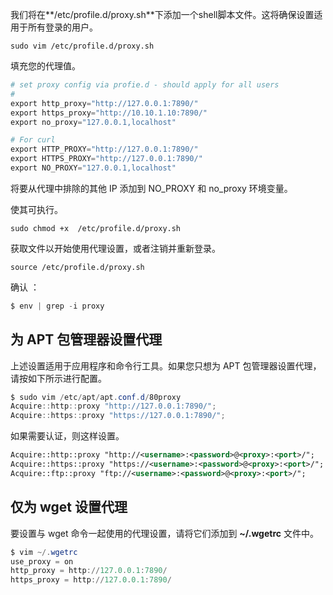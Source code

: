 我们将在**/etc/profile.d/proxy.sh**下添加一个shell脚本文件。这将确保设置适用于所有登录的用户。

```undefined
sudo vim /etc/profile.d/proxy.sh
```

填充您的代理值。

```powershell
# set proxy config via profie.d - should apply for all users
# 
export http_proxy="http://127.0.0.1:7890/"
export https_proxy="http://10.10.1.10:7890/"
export no_proxy="127.0.0.1,localhost"

# For curl
export HTTP_PROXY="http://127.0.0.1:7890/"
export HTTPS_PROXY="http://127.0.0.1:7890/"
export NO_PROXY="127.0.0.1,localhost"
```

将要从代理中排除的其他 IP 添加到 NO_PROXY 和 no_proxy 环境变量。

使其可执行。

```undefined
sudo chmod +x  /etc/profile.d/proxy.sh
```

获取文件以开始使用代理设置，或者注销并重新登录。

```undefined
source /etc/profile.d/proxy.sh
```

确认 ：

```powershell
$ env | grep -i proxy
```

## 为 APT 包管理器设置代理

上述设置适用于应用程序和命令行工具。如果您只想为 APT 包管理器设置代理，请按如下所示进行配置。

```powershell
$ sudo vim /etc/apt/apt.conf.d/80proxy
Acquire::http::proxy "http://127.0.0.1:7890/";
Acquire::https::proxy "https://127.0.0.1:7890/";
```

如果需要认证，则这样设置。

```xml
Acquire::http::proxy "http://<username>:<password>@<proxy>:<port>/";
Acquire::https::proxy "https://<username>:<password>@<proxy>:<port>/";
Acquire::ftp::proxy "ftp://<username>:<password>@<proxy>:<port>/";
```

## 仅为 wget 设置代理

要设置与 wget 命令一起使用的代理设置，请将它们添加到 **~/.wgetrc** 文件中。

```powershell
$ vim ~/.wgetrc                           
use_proxy = on
http_proxy = http://127.0.0.1:7890/ 
https_proxy = http://127.0.0.1:7890/ 
```